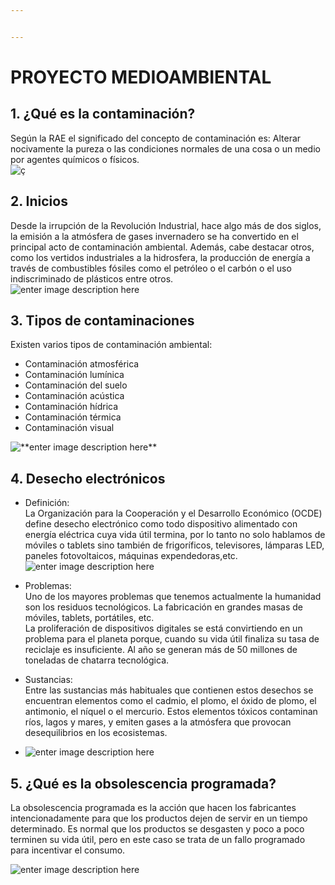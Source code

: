 ```yaml
---


---
```


<h1 id="proyecto-medioambiental"><strong>PROYECTO MEDIOAMBIENTAL</strong></h1>
<h2 id="¿qué-es-la-contaminación">1. ¿Qué es la contaminación?</h2>
<p>Según la RAE el significado del concepto de contaminación es: Alterar nocivamente la pureza o las condiciones normales de una cosa o un medio por agentes químicos o físicos.<br>
<img src="https://statics-cuidateplus.marca.com/cms/styles/ratio_43/azblob/contaminacion-ilustracion.jpg.webp?itok=l0elgOfc" alt="ç"></p>
<h2 id="inicios">2. Inicios</h2>
<p>Desde la irrupción de la Revolución Industrial, hace algo más de dos siglos, la emisión a la atmósfera de gases invernadero se ha convertido en el principal acto de contaminación ambiental. Además, cabe destacar otros, como los vertidos industriales a la hidrosfera, la producción de energía a través de combustibles fósiles como el petróleo o el carbón o el uso indiscriminado de plásticos entre otros.<br>
<img src="https://blog.endesaeduca.com/wp-content/uploads/2017/12/portada1.jpg" alt="enter image description here"></p>
<h2 id="tipos-de-contaminaciones">3. Tipos de contaminaciones</h2>
<p>Existen varios tipos de contaminación ambiental:</p>
<ul>
<li>Contaminación atmosférica</li>
<li>Contaminación lumínica</li>
<li>Contaminación del suelo</li>
<li>Contaminación acústica</li>
<li>Contaminación hídrica</li>
<li>Contaminación térmica</li>
<li>Contaminación visual</li>
</ul>
<p><img src="https://www.lifeder.com/wp-content/uploads/2021/09/tipos-de-contaminacion-imagen.jpg" alt="**enter image description here**"></p>
<h2 id="desecho-electrónicos">4. Desecho electrónicos</h2>
<ul>
<li>
<p>Definición:<br>
La Organización para la Cooperación y el Desarrollo Económico (OCDE) define desecho electrónico como todo dispositivo alimentado con energía eléctrica cuya vida útil termina, por lo tanto no solo hablamos de móviles o tablets sino también de frigoríficos, televisores, lámparas LED, paneles fotovoltaicos, máquinas expendedoras,etc.<br>
<img src="https://www.nationalgeographic.com.es/medio/2018/09/28/vertedero-de-basura-electronica-paises-bajos_ba0f44db_1280x853.jpg" alt="enter image description here"></p>
</li>
<li>
<p>Problemas:<br>
Uno de los mayores problemas que tenemos actualmente la humanidad son los residuos tecnológicos. La fabricación en grandes masas de móviles, tablets, portátiles, etc.<br>
La proliferación de dispositivos digitales se está convirtiendo en un problema para el planeta porque, cuando su vida útil finaliza su tasa de reciclaje es insuficiente. Al año se generan más de 50 millones de toneladas de chatarra tecnológica.</p>
</li>
<li>
<p>Sustancias:<br>
Entre las sustancias más habituales que contienen estos desechos se encuentran elementos como el cadmio, el plomo, el óxido de plomo, el antimonio, el níquel o el mercurio. Estos elementos tóxicos contaminan ríos, lagos y mares, y emiten gases a la atmósfera que provocan desequilibrios en los ecosistemas.</p>
</li>
<li>
<p><img src="https://www.iberdrola.com/documents/20125/40465/basura_746x419.jpg/52421a91-7d32-7a81-df39-935d8c896ca9?t=1627375833183" alt="enter image description here"></p>
</li>
</ul>
<h2 id="¿qué-es-la-obsolescencia-programada">5. ¿Qué es la obsolescencia programada?</h2>
<p>La obsolescencia programada es la acción que hacen los fabricantes intencionadamente para que los productos dejen de servir en un tiempo determinado. Es normal que los productos se desgasten y poco a poco terminen su vida útil, pero en este caso se trata de un fallo programado para incentivar el consumo.</p>
<p><img src="https://www.concilia2.es/blog/wp-content/uploads/2016/02/4.png" alt="enter image description here"></p>

